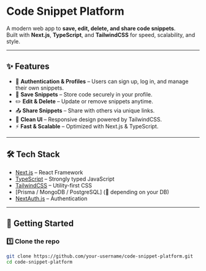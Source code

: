 # Code Snippet Platform  

A modern web app to **save, edit, delete, and share code snippets**.  
Built with **Next.js**, **TypeScript**, and **TailwindCSS** for speed, scalability, and style.  

---

## ✨ Features
- 🔐 **Authentication & Profiles** – Users can sign up, log in, and manage their own snippets.  
- 💾 **Save Snippets** – Store code securely in your profile.  
- ✏️ **Edit & Delete** – Update or remove snippets anytime.  
- 📤 **Share Snippets** – Share with others via unique links.  
- 🎨 **Clean UI** – Responsive design powered by TailwindCSS.  
- ⚡ **Fast & Scalable** – Optimized with Next.js & TypeScript.  

---

## 🛠️ Tech Stack
- [Next.js](https://nextjs.org/) – React Framework  
- [TypeScript](https://www.typescriptlang.org/) – Strongly typed JavaScript  
- [TailwindCSS](https://tailwindcss.com/) – Utility-first CSS  
- [Prisma / MongoDB / PostgreSQL] (🔄 depending on your DB)  
- [NextAuth.js](https://next-auth.js.org/) – Authentication  

---

## 🚀 Getting Started

### 1️⃣ Clone the repo
```bash
git clone https://github.com/your-username/code-snippet-platform.git
cd code-snippet-platform
